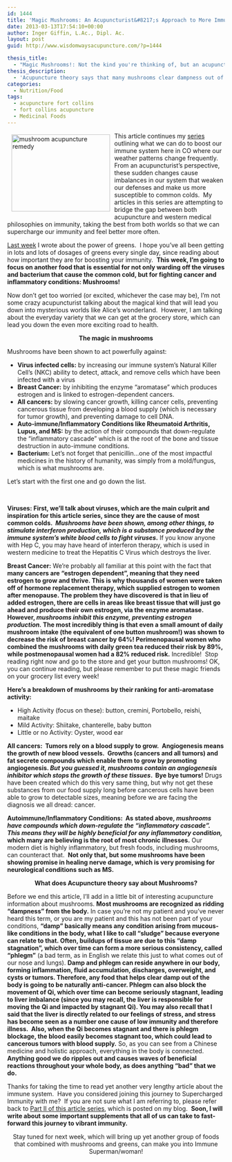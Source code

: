 ```yaml
---
id: 1444
title: 'Magic Mushrooms: An Acupuncturist&#8217;s Approach to More Immune Boosting Foods. Part IV of Constantly Sick in CO, What can we do?'
date: 2013-03-13T17:54:10+00:00
author: Inger Giffin, L.Ac., Dipl. Ac.
layout: post
guid: http://www.wisdomwaysacupuncture.com/?p=1444

thesis_title:
  - "Magic Mushrooms!: Not the kind you're thinking of, but an acupuncturist's advice for using everyday mushrooms to supercharge your immunity."
thesis_description:
  - 'Acupuncture theory says that many mushrooms clear dampness out of the system, and western medicine says they are anti-cancer. '
categories:
  - Nutrition/Food
tags:
  - acupuncture fort collins
  - fort collins acupuncture
  - Medicinal Foods
---
```

<div>
  <img src="http://ih.constantcontact.com/fs124/1102844965003/img/145.jpg" alt="mushroom acupuncture remedy" width="228" height="178" align="left" border="0" hspace="10" vspace="5" />
</div>

This article continues my [series](http://www.wisdomwaysacupuncture.com/2013/02/13/1408/) outlining what we can do to boost our immune system here in CO where our weather patterns change frequently. From an acupuncturist&#8217;s perspective, these sudden changes cause imbalances in our system that weaken our defenses and make us more susceptible to common colds.  My articles in this series are attempting to bridge the gap between both acupuncture and western medical philosophies on immunity, taking the best from both worlds so that we can supercharge our immunity and feel better more often.

[Last week](http://www.wisdomwaysacupuncture.com/2013/03/14/an-acupuncturist-makes-dinner-mushroom-spinach-goat-cheese-salad-yummy-your-way-to-superimmunity/) I wrote about the power of greens.  I hope you&#8217;ve all been getting in lots and lots of dosages of greens every single day, since reading about how important they are for boosting your immunity.  **This week, I&#8217;m going to focus on another food that is essential for not only warding off the viruses and bacterium that cause the common cold, but for fighting cancer and inflammatory conditions: Mushrooms!**

Now don&#8217;t get too worried (or excited, whichever the case may be), I&#8217;m not some crazy acupuncturist talking about the magical kind that will lead you down into mysterious worlds like Alice&#8217;s wonderland.  However, I am talking about the everyday variety that we can get at the grocery store, which can lead you down the even more exciting road to health.

<p style="text-align: center;">
  <strong>The magic in mushrooms</strong>
</p>

Mushrooms have been shown to act powerfully against:

  * **Virus infected cells:** by increasing our immune system&#8217;s Natural Killer Cell&#8217;s (NKC) ability to detect, attack, and remove cells which have been infected with a virus
  * **Breast Cancer:** by inhibiting the enzyme &#8220;aromatase&#8221; which produces estrogen and is linked to estrogen-dependent cancers.
  * **All cancers:** by slowing cancer growth, killing cancer cells, preventing cancerous tissue from developing a blood supply (which is necessary for tumor growth), and preventing damage to cell DNA.
  * **Auto-immune/Inflammatory Conditions like Rheumatoid Arthritis, Lupus, and MS:** by the action of their compounds that down-regulate the &#8220;inflammatory cascade&#8221; which is at the root of the bone and tissue destruction in auto-immune conditions.
  * **Bacterium:** Let&#8217;s not forget that penicillin&#8230;one of the most impactful medicines in the history of humanity, was simply from a mold/fungus, which is what mushrooms are.

Let&#8217;s start with the first one and go down the list.

&nbsp;

**Viruses: First, we&#8217;ll talk about viruses, which are the main culprit and inspiration for this article series, since they are the cause of most common colds.  _Mushrooms have been shown, among other things, to stimulate interferon production, which is a substance produced by the immune system&#8217;s white blood cells to fight viruses_.** If you know anyone with Hep C, you may have heard of interferon therapy, which is used in western medicine to treat the Hepatitis C Virus which destroys the liver.

**Breast Cancer:** We&#8217;re probably all familiar at this point with the fact that **many cancers are &#8220;estrogen dependent&#8221;, meaning that they need estrogen to grow and thrive. This is why thousands of women were taken off of hormone replacement therapy, which supplied estrogen to women after menopause. The problem they have discovered is that in lieu of added estrogen, there are cells in areas like breast tissue that will just go ahead and produce their own estrogen, via the enzyme aromatase.  However, _mushrooms inhibit this enzyme, preventing estrogen production._ The most incredibly thing is that even a small amount of daily mushroom intake (the equivalent of one button mushroom!) was shown to decrease the risk of breast cancer by 64%! Perimenopausal women who combined the mushrooms with daily green tea reduced their risk by 89%, while postmenopausal women had a 82% reduced risk.** Incredible!  Stop reading right now and go to the store and get your button mushrooms! OK, you can continue reading, but please remember to put these magic friends on your grocery list every week!

**Here&#8217;s a breakdown of mushrooms by their ranking for anti-aromatase activity:**

  * High Activity (focus on these): button, cremini, Portobello, reishi, maitake
  * Mild Activity: Shiitake, chanterelle, baby button
  * Little or no Activity: Oyster, wood ear

**All cancers:  Tumors rely on a blood supply to grow.  Angiogenesis means the growth of new blood vessels.  Growths (cancers and all tumors) and fat secrete compounds which enable them to grow by promoting angiogenesis. _But you guessed it, mushrooms contain an angiogenesis inhibitor which stops the growth of these tissues_.  Bye bye tumors!** Drugs have been created which do this very same thing, but why not get these substances from our food supply long before cancerous cells have been able to grow to detectable sizes, meaning before we are facing the diagnosis we all dread: cancer.

**Autoimmune/Inflammatory Conditions:  As stated above, _mushrooms have compounds which down-regulate the &#8220;inflammatory cascade&#8221;.  This means they will be highly beneficial for any inflammatory condition,_ which many are believing is the root of most chronic illnesses.** Our modern diet is highly inflammatory, but fresh foods, including mushrooms, can counteract that.  **Not only that, but some mushrooms have been showing promise in healing nerve damage, which is very promising for neurological conditions such as MS.**

<p style="text-align: center;">
  <strong>What does Acupuncture theory say about Mushrooms?</strong>
</p>

Before we end this article, I&#8217;ll add in a little bit of interesting acupuncture information about mushrooms. **Most mushrooms are recognized as ridding &#8220;dampness&#8221; from the body.** In case you&#8217;re not my patient and you&#8217;ve never heard this term, or you are my patient and this has not been part of your conditions, **&#8220;damp&#8221; basically means any condition arising from mucous-like conditions in the body, what I like to call &#8220;sludge&#8221; because everyone can relate to that. Often, buildups of tissue are due to this &#8220;damp stagnation&#8221;, which over time can form a more serious consistency, called &#8220;phlegm&#8221;** (a bad term, as in English we relate this just to what comes out of our nose and lungs). **Damp and phlegm can reside anywhere in our body, forming inflammation, fluid accumulation, discharges, overweight, and cysts or tumors. Therefore, any food that helps clear damp out of the body is going to be naturally anti-cancer. Phlegm can also block the movement of Qi, which over time can become seriously stagnant, leading to liver imbalance (since you may recall, the liver is responsible for moving the Qi and impacted by stagnant Qi). You may also recall that I said that the liver is directly related to our feelings of stress, and stress has become seen as a number one cause of low immunity and therefore illness.  Also, when the Qi becomes stagnant and there is phlegm blockage, the blood easily becomes stagnant too, which could lead to cancerous tumors with blood supply.** So, as you can see from a Chinese medicine and holistic approach, everything in the body is connected. **Anything good we do ripples out and causes waves of beneficial reactions throughout your whole body, as does anything &#8220;bad&#8221; that we do.**

Thanks for taking the time to read yet another very lengthy article about the immune system.  Have you considered joining this journey to Supercharged Immunity with me?  If you are not sure what I am referring to, please refer back to <a href="http://r20.rs6.net/tn.jsp?e=001DrZmQHVM4i52am7VKnlVFAiyQag-bPvHPG1kBkna-h2DSlTqrYzZvcyjsopDdvCDFIPhTeRP_kh1u14K0C62SoVATEusQJRxkOCkKS3FxSL3l1g9E-oo4so6N76T0KPqHTBJJe1q3et8uCLoXD9xw9vuDlDlRnwHdIwEpXXSGQIF6AQmlLi_D2WgMDB2sG23VqyNxiVtk6vDyB9Q804ubaIXkAjTaQC5FEIXH3sQtQhl0zHLBduhU_Tz1R1jB1JTUQy7b28VDqJbcNihS3NxzmKb5Wv_535Y44hRgmu0BTby0oaa_ynVNun6txWnQoJxU8gJ9pFCA5kSVIhXgwAKz3_g4sqTIMLc7W3XaCY5vfkcAPepEgJFwo22mx5-Rr7tbWwk6iUH51NYNyaTJcaoAYcgPqAYgN5m-nIPq6L5bQhIX_UFmRGbrJvKrvS4Sf_g-DJWReOPDfTPNLIBgM1ZQIkMwUA-YBKlcWKdEju4MOQ=" target="_blank" rel="noopener">Part II of this article series</a>, which is posted on my blog.  **Soon, I will write about some important supplements that all of us can take to fast-forward this journey to vibrant immunity.**

<p style="text-align: center;">
  Stay tuned for next week, which will bring up yet another group of foods that combined with mushrooms and greens, can make you into Immune Superman/woman!
</p>
